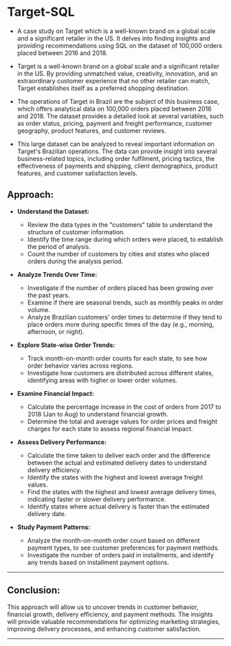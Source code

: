 # Target-SQL

- A case study on Target which is a well-known brand on a global scale and a significant retailer in the US. It delves into finding insights and providing recommendations using SQL on the dataset of 100,000 orders placed between 2016 and 2018.

- Target is a well-known brand on a global scale and a significant retailer in the US. By providing unmatched value, creativity, innovation, and an extraordinary customer experience that no other retailer can match, Target establishes itself as a preferred shopping destination.

- The operations of Target in Brazil are the subject of this business case, which offers analytical data on 100,000 orders placed between 2016 and 2018. The dataset provides a detailed look at several variables, such as order status, pricing, payment and freight performance, customer geography, product features, and customer reviews.

- This large dataset can be analyzed to reveal important information on Target's Brazilian operations. The data can provide insight into several business-related topics, including order fulfilment, pricing tactics, the effectiveness of payments and shipping, client demographics, product features, and customer satisfaction levels.


## Approach:

- **Understand the Dataset:**
  - Review the data types in the "customers" table to understand the structure of customer information.
  - Identify the time range during which orders were placed, to establish the period of analysis.
  - Count the number of customers by cities and states who placed orders during the analysis period.

- **Analyze Trends Over Time:**
  - Investigate if the number of orders placed has been growing over the past years.
  - Examine if there are seasonal trends, such as monthly peaks in order volume.
  - Analyze Brazilian customers' order times to determine if they tend to place orders more during specific times of the day (e.g., morning, afternoon, or night).

- **Explore State-wise Order Trends:**
  - Track month-on-month order counts for each state, to see how order behavior varies across regions.
  - Investigate how customers are distributed across different states, identifying areas with higher or lower order volumes.

- **Examine Financial Impact:**
  - Calculate the percentage increase in the cost of orders from 2017 to 2018 (Jan to Aug) to understand financial growth.
  - Determine the total and average values for order prices and freight charges for each state to assess regional financial impact.

- **Assess Delivery Performance:**
  - Calculate the time taken to deliver each order and the difference between the actual and estimated delivery dates to understand delivery efficiency.
  - Identify the states with the highest and lowest average freight values.
  - Find the states with the highest and lowest average delivery times, indicating faster or slower delivery performance.
  - Identify states where actual delivery is faster than the estimated delivery date.

- **Study Payment Patterns:**
  - Analyze the month-on-month order count based on different payment types, to see customer preferences for payment methods.
  - Investigate the number of orders paid in installments, and identify any trends based on installment payment options.

---

## Conclusion:
This approach will allow us to uncover trends in customer behavior, financial growth, delivery efficiency, and payment methods. The insights will provide valuable recommendations for optimizing marketing strategies, improving delivery processes, and enhancing customer satisfaction.

---
